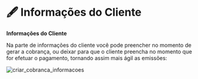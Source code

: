 # 🖋️ Informações do Cliente

**Informações do Cliente**

<p>Na parte de informações do cliente você pode preencher no momento de gerar a cobrança, ou deixar para que o cliente preencha no momento que for efetuar o pagamento, tornando assim mais ágil as emissões:</p>

![criar_cobranca_informacoes](../assets/prints/criar_cobranca_informacoes.png)